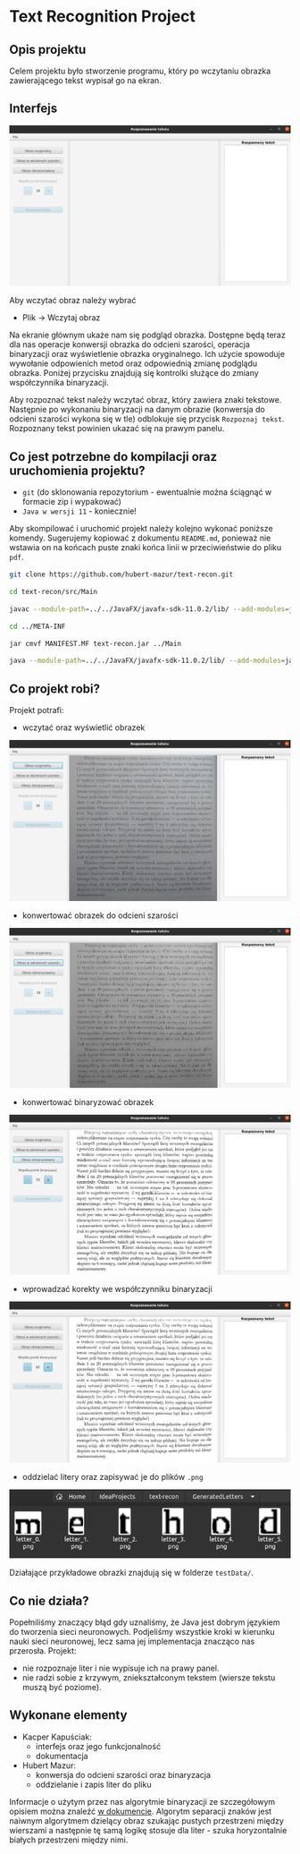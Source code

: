 # Text Recognition Project

## Opis projektu
Celem projektu było stworzenie programu, który po wczytaniu obrazka 
zawierającego tekst wypisał go na ekran.

## Interfejs


![](screenshots/mainscreen.png)


Aby wczytać obraz należy wybrać 
- Plik -> Wczytaj obraz

Na ekranie głównym ukaże nam się podgląd obrazka. Dostępne będą teraz dla nas operacje 
konwersji obrazka do odcieni szarości, operacja binaryzacji oraz wyświetlenie obrazka oryginalnego.
Ich użycie spowoduje wywołanie odpowienich metod oraz odpowiednią zmianę podglądu obrazka. Poniżej przycisku znajdują 
się kontrolki służące do zmiany współczynnika binaryzacji.

Aby rozpoznać tekst należy wczytać obraz, który zawiera znaki tekstowe. Następnie po 
wykonaniu binaryzacji na danym obrazie (konwersja do odcieni szarości wykona się w tle) 
odblokuje się przycisk `Rozpoznaj tekst`. Rozpoznany tekst powinien ukazać się na prawym panelu.

## Co jest potrzebne do kompilacji oraz uruchomienia projektu?
- `git` (do sklonowania repozytorium - ewentualnie można ściągnąć w formacie zip i wypakować)
- `Java w wersji 11` - koniecznie!

Aby skompilować i uruchomić projekt należy kolejno wykonać poniższe komendy.
Sugerujemy kopiować z dokumentu `README.md`, ponieważ nie wstawia on na końcach puste 
znaki końca linii w przeciwieństwie do pliku `pdf`.
```bash
git clone https://github.com/hubert-mazur/text-recon.git
```
```bash
cd text-recon/src/Main
```
```bash
javac --module-path=../../JavaFX/javafx-sdk-11.0.2/lib/ --add-modules=javafx.controls,javafx.fxml,javafx.web,javafx.base,javafx.graphics,javafx.swing Letter.java Row.java Img.java Controller.java Main.java
```
```bash
cd ../META-INF
```
```bash
jar cmvf MANIFEST.MF text-recon.jar ../Main
```
```bash
java --module-path=../../JavaFX/javafx-sdk-11.0.2/lib/ --add-modules=javafx.controls,javafx.fxml,javafx.web,javafx.base,javafx.graphics,javafx.swing -jar text-recon.jar
```

## Co projekt robi?
Projekt potrafi:
- wczytać oraz wyświetlić obrazek


![](screenshots/loaded_picture.png)


- konwertować obrazek do odcieni szarości


![](screenshots/grayscale_picture.png)


- konwertować binaryzować obrazek


![](screenshots/binarized_picture.png)


- wprowadzać korekty we współczynniku binaryzacji


![](screenshots/binarization_factor.png)


- oddzielać litery oraz zapisywać je do plików `.png`


![](screenshots/generated_letters.png)

Działające przykładowe obrazki znajdują się w folderze `testData/`.

## Co nie działa?
Popełniliśmy znaczący błąd gdy uznaliśmy, że Java jest dobrym językiem do tworzenia sieci neuronowych.
Podjeliśmy wszystkie kroki w kierunku nauki sieci neuronowej, lecz sama jej implementacja znacząco nas przerosła.
Projekt:
- nie rozpoznaje liter i nie wypisuje ich na prawy panel.
- nie radzi sobie z krzywym, zniekształconym tekstem (wiersze tekstu muszą być poziome).

## Wykonane elementy
- Kacper Kapuściak:
	- interfejs oraz jego funkcjonalność
	- dokumentacja
- Hubert Mazur:
    - konwersja do odcieni szarości oraz binaryzacja
    - oddzielanie i zapis liter do pliku 

Informacje o użytym przez nas algorytmie binaryzacji ze szczegółowym opisiem można znaleźć [w dokumencie](AdaptiveThresholding.pdf).
Algorytm separacji znaków jest naiwnym algorytmem dzielący obraz szukając pustych przestrzeni między wierszami a następnie
tę samą logikę stosuje dla liter - szuka horyzontalnie białych przestrzeni między nimi.
 